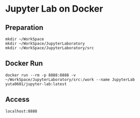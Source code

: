 # Jupyter Lab on Docker

## Preparation
```
mkdir ~/WorkSpace
mkdir ~/WorkSpace/JupyterLaboratory
mkdir ~/WorkSpace/JupyterLaboratory/src
```

## Docker Run
`docker run --rm -p 8888:8888 -v ~/WorkSpace/JupyterLaboratory/src:/work --name JupyterLab yuta0601/jupyter-lab:latest`

## Access
`localhost:8888`
